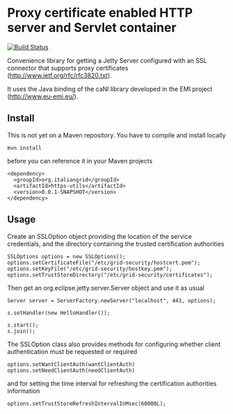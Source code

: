 Proxy certificate enabled HTTP server and Servlet container
===========================================================

[![Build Status](https://travis-ci.org/italiangrid/https-utils.svg)](https://travis-ci.org/italiangrid/https-utils)

Convenience library for getting a Jetty Server configured with an SSL
connector that supports proxy certificates (http://www.ietf.org/rfc/rfc3820.txt).

It uses the Java binding of the caNl library developed in the EMI project (http://www.eu-emi.eu/).

Install
-------

This is not yet on a Maven repository. You have to compile and install locally

    mvn install
    
before you can reference it in your Maven projects

    <dependency>
      <groupId>org.italiangrid</groupId>
      <artifactId>https-utils</artifactId>
      <version>0.0.1-SNAPSHOT</version>
    </dependency>    

Usage
-----

Create an SSLOption object providing the location of the service credentials, 
and the directory containing the trusted certification authorities 

    SSLOptions options = new SSLOptions();
    options.setCertificateFile("/etc/grid-security/hostcert.pem");
    options.setKeyFile("/etc/grid-security/hostkey.pem");
    options.setTrustStoreDirectory("/etc/grid-security/certificates");
    
Then get an org.eclipse.jetty.server.Server object and use it as usual
    
    Server server = ServerFactory.newServer("localhost", 443, options);
    
    s.setHandler(new HelloHandler());
    
    s.start();
    s.join();   

The SSLOption class also provides methods for configuring whether client authentication 
must be requested or required

    options.setWantClientAuth(wantClientAuth)
    options.setNeedClientAuth(needClientAuth)

and for setting the time interval for refreshing the certification authorities information

    options.setTrustStoreRefreshIntervalInMsec(60000L);

